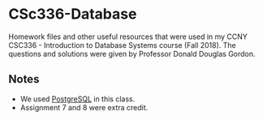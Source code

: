 # CSc336-Database

Homework files and other useful resources that were used in my CCNY CSC336 - Introduction to Database Systems course (Fall 2018). The questions and solutions were given by Professor Donald Douglas Gordon.

## Notes

- We used [PostgreSQL](https://www.postgresql.org/) in this class.
- Assignment 7 and 8 were extra credit.
